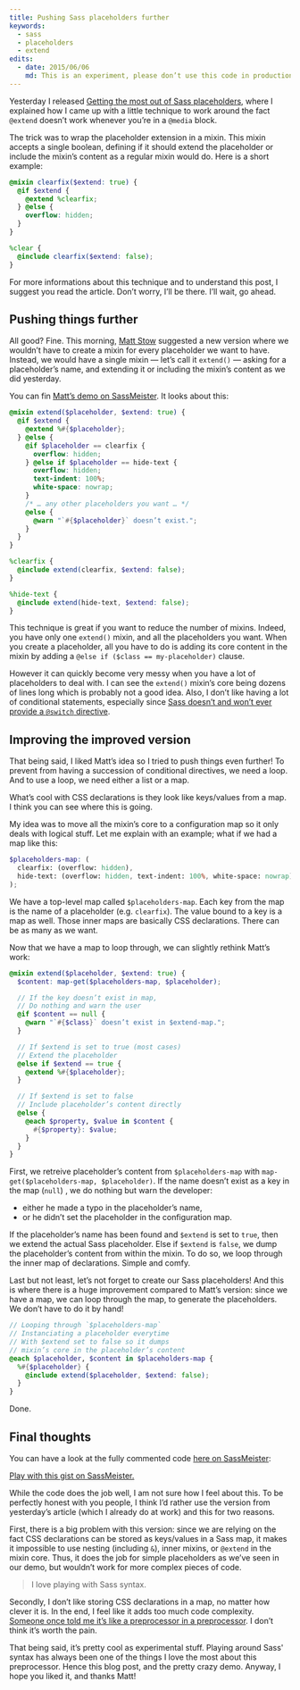 ```yaml
---
title: Pushing Sass placeholders further
keywords:
  - sass
  - placeholders
  - extend
edits:
  - date: 2015/06/06
    md: This is an experiment, please don’t use this code in production.
---
```


Yesterday I released [Getting the most out of Sass placeholders](/2014/03/31/getting-the-most-out-of-sass-placeholders/), where I explained how I came up with a little technique to work around the fact `@extend` doesn’t work whenever you’re in a `@media` block.

The trick was to wrap the placeholder extension in a mixin. This mixin accepts a single boolean, defining if it should extend the placeholder or include the mixin’s content as a regular mixin would do. Here is a short example:

```scss
@mixin clearfix($extend: true) {
  @if $extend {
    @extend %clearfix;
  } @else {
    overflow: hidden;
  }
}

%clear {
  @include clearfix($extend: false);
}
```

For more informations about this technique and to understand this post, I suggest you read the article. Don’t worry, I’ll be there. I’ll wait, go ahead.

## Pushing things further

All good? Fine. This morning, [Matt Stow](https://twitter.com/stowball/status/450917879047651328) suggested a new version where we wouldn’t have to create a mixin for every placeholder we want to have. Instead, we would have a single mixin &mdash; let’s call it `extend()` &mdash; asking for a placeholder’s name, and extending it or including the mixin’s content as we did yesterday.

You can fin [Matt’s demo on SassMeister](https://www.sassmeister.com/gist/9910272). It looks about this:

```scss
@mixin extend($placeholder, $extend: true) {
  @if $extend {
    @extend %#{$placeholder};
  } @else {
    @if $placeholder == clearfix {
      overflow: hidden;
    } @else if $placeholder == hide-text {
      overflow: hidden;
      text-indent: 100%;
      white-space: nowrap;
    }
    /* … any other placeholders you want … */
    @else {
      @warn "`#{$placeholder}` doesn’t exist.";
    }
  }
}

%clearfix {
  @include extend(clearfix, $extend: false);
}

%hide-text {
  @include extend(hide-text, $extend: false);
}
```

This technique is great if you want to reduce the number of mixins. Indeed, you have only one `extend()` mixin, and all the placeholders you want. When you create a placeholder, all you have to do is adding its core content in the mixin by adding a `@else if ($class == my-placeholder)` clause.

However it can quickly become very messy when you have a lot of placeholders to deal with. I can see the `extend()` mixin’s core being dozens of lines long which is probably not a good idea. Also, I don’t like having a lot of conditional statements, especially since [Sass doesn’t and won’t ever provide a `@switch` directive](https://github.com/nex3/sass/issues/554).

## Improving the improved version

That being said, I liked Matt’s idea so I tried to push things even further! To prevent from having a succession of conditional directives, we need a loop. And to use a loop, we need either a list or a map.

What’s cool with CSS declarations is they look like keys/values from a map. I think you can see where this is going.

My idea was to move all the mixin’s core to a configuration map so it only deals with logical stuff. Let me explain with an example; what if we had a map like this:

```scss
$placeholders-map: (
  clearfix: (overflow: hidden),
  hide-text: (overflow: hidden, text-indent: 100%, white-space: nowrap)
);
```

We have a top-level map called `$placeholders-map`. Each key from the map is the name of a placeholder (e.g. `clearfix`). The value bound to a key is a map as well. Those inner maps are basically CSS declarations. There can be as many as we want.

Now that we have a map to loop through, we can slightly rethink Matt’s work:

```scss
@mixin extend($placeholder, $extend: true) {
  $content: map-get($placeholders-map, $placeholder);

  // If the key doesn’t exist in map,
  // Do nothing and warn the user
  @if $content == null {
    @warn "`#{$class}` doesn’t exist in $extend-map.";
  }

  // If $extend is set to true (most cases)
  // Extend the placeholder
  @else if $extend == true {
    @extend %#{$placeholder};
  }

  // If $extend is set to false
  // Include placeholder’s content directly
  @else {
    @each $property, $value in $content {
      #{$property}: $value;
    }
  }
}
```

First, we retreive placeholder’s content from `$placeholders-map` with `map-get($placeholders-map, $placeholder)`. If the name doesn’t exist as a key in the map (`null`) , we do nothing but warn the developer:

* either he made a typo in the placeholder’s name,
* or he didn’t set the placeholder in the configuration map.

If the placeholder’s name has been found and `$extend` is set to `true`, then we extend the actual Sass placeholder. Else if `$extend` is `false`, we dump the placeholder’s content from within the mixin. To do so, we loop through the inner map of declarations. Simple and comfy.

Last but not least, let’s not forget to create our Sass placeholders! And this is where there is a huge improvement compared to Matt’s version: since we have a map, we can loop through the map, to generate the placeholders. We don’t have to do it by hand!

```scss
// Looping through `$placeholders-map`
// Instanciating a placeholder everytime
// With $extend set to false so it dumps
// mixin’s core in the placeholder’s content
@each $placeholder, $content in $placeholders-map {
  %#{$placeholder} {
    @include extend($placeholder, $extend: false);
  }
}
```

Done.

## Final thoughts

You can have a look at the fully commented code [here on SassMeister](https://www.sassmeister.com/gist/9910527):

<p class="sassmeister" data-gist-id="9910527" data-height="480"><a href="https://www.sassmeister.com/gist/9910527">Play with this gist on SassMeister.</a></p>

While the code does the job well, I am not sure how I feel about this. To be perfectly honest with you people, I think I’d rather use the version from yesterday’s article (which I already do at work) and this for two reasons.

First, there is a big problem with this version: since we are relying on the fact CSS declarations can be stored as keys/values in a Sass map, it makes it impossible to use nesting (including `&`), inner mixins, or `@extend` in the mixin core. Thus, it does the job for simple placeholders as we’ve seen in our demo, but wouldn’t work for more complex pieces of code.

> I love playing with Sass syntax.

Secondly, I don’t like storing CSS declarations in a map, no matter how clever it is. In the end, I feel like it adds too much code complexity. [Someone once told me it’s like a preprocessor in a preprocessor](https://codepen.io/HugoGiraudel/details/yGFri#comment-id-25055). I don’t think it’s worth the pain.

That being said, it’s pretty cool as experimental stuff. Playing around Sass' syntax has always been one of the things I love the most about this preprocessor. Hence this blog post, and the pretty crazy demo. Anyway, I hope you liked it, and thanks Matt!
